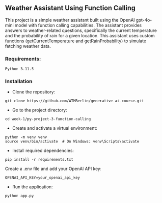 ## Weather Assistant Using Function Calling

This project is a simple weather assistant built using the OpenAI gpt-4o-mini model with function calling capabilities. The assistant provides answers to weather-related questions, specifically the current temperature and the probability of rain for a given location. This assistant uses custom functions (getCurrentTemperature and getRainProbability) to simulate fetching weather data.

### Requirements:

    Python 3.11.5

### Installation

- Clone the repository:

```
git clone https://github.com/WTMBerlin/generative-ai-course.git
```

- Go to the project directory:

```
cd week-1/py-project-3-function-calling
```

- Create and activate a virtual environment:

```
python -m venv venv
source venv/bin/activate  # On Windows: venv\Scripts\activate
```

- Install required dependencies:

```
pip install -r requirements.txt
```

Create a .env file and add your OpenAI API key:

```
OPENAI_API_KEY=your_openai_api_key
```

- Run the application:

```
python app.py
```
